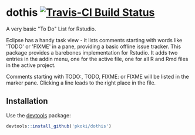 # dothis [![Travis-CI Build Status](https://travis-ci.org/pkoki/dothis.svg?branch=master)](https://travis-ci.org/pkoki/dothis)
A very basic "To Do" List for Rstudio.

Eclipse has a handy task view - it lists comments starting with words like 'TODO' or 'FIXME' in a pane, providing a basic offline issue tracker. This package provides a barebones implementation for Rstudio. It adds two entries in the addin menu, one for the active file, one for all R and Rmd files in the active project. 

Comments starting with TODO:, TODO, FIXME: or FIXME will be listed in the marker pane. Clicking a line leads to the right place in the file.

## Installation
Use the [devtools](https://github.com/hadley/devtools) package:
```R
devtools::install_github('pkoki/dothis')
```
